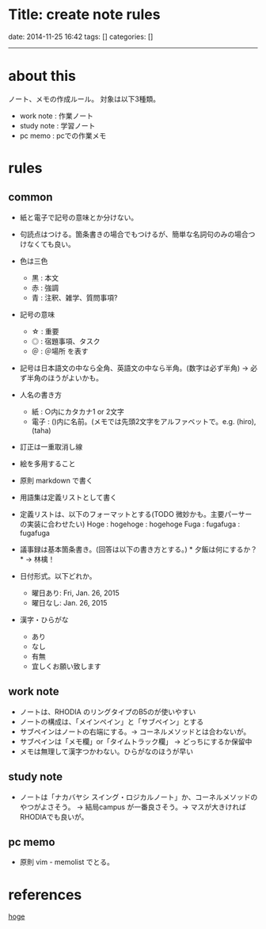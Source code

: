 Title: create note rules
==========
date: 2014-11-25 16:42
tags: []
categories: []
- - -
# about this
ノート、メモの作成ルール。
対象は以下3種類。

* work note : 作業ノート
* study note : 学習ノート
* pc memo : pcでの作業メモ

# rules
## common
* 紙と電子で記号の意味とか分けない。
* 句読点はつける。箇条書きの場合でもつけるが、簡単な名詞句のみの場合つけなくても良い。
* 色は三色
	* 黒 : 本文
	* 赤 : 強調
	* 青 : 注釈、雑学、質問事項?
* 記号の意味
	* ☆ : 重要
	* ◎ : 宿題事項、タスク
	* ＠ : ＠場所 を表す

* 記号は日本語文の中なら全角、英語文の中なら半角。(数字は必ず半角) -> 必ず半角のほうがよいかも。
* 人名の書き方
	* 紙 : ○内にカタカナ1 or 2文字
	* 電子 : ()内に名前。(メモでは先頭2文字をアルファベットで。e.g. (hiro), (taha)
* 訂正は一重取消し線
* 絵を多用すること
* 原則 markdown で書く
* 用語集は定義リストとして書く
* 定義リストは、以下のフォーマットとする(TODO 微妙かも。主要パーサーの実装に合わせたい)
		Hoge
		: hogehoge
		: hogehoge
		Fuga
		: fugafuga
		: fugafuga
* 議事録は基本箇条書き。(回答は以下の書き方とする。)
		* 夕飯は何にするか？
			* -> 林檎！
* 日付形式。以下どれか。
	* 曜日あり: Fri, Jan. 26, 2015
	* 曜日なし: Jan. 26, 2015
* 漢字・ひらがな
	* あり
	* なし
	* 有無
	* 宜しくお願い致します

## work note
* ノートは、RHODIA のリングタイプのB5のが使いやすい
* ノートの構成は、「メインペイン」と「サブペイン」とする
* サブペインはノートの右端にする。-> コーネルメソッドとは合わないが。
* サブペインは「メモ欄」or「タイムトラック欄」 -> どっちにするか保留中
* メモは無理して漢字つかわない。ひらがなのほうが早い

## study note
* ノートは「ナカバヤシ スイング・ロジカルノート」か、コーネルメソッドのやつがよさそう。
-> 結局campus が一番良さそう。-> マスが大きければRHODIAでも良いが。

## pc memo
* 原則 vim - memolist でとる。

# references
[hoge](./2014-10-30-document-format-rules.md)
